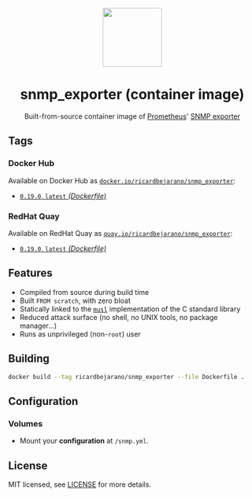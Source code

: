 <p align="center"><img src="https://emojipedia-us.s3.dualstack.us-west-1.amazonaws.com/thumbs/320/apple/198/fire-extinguisher_1f9ef.png" width="120px"></p>
<h1 align="center">snmp_exporter (container image)</h1>
<p align="center">Built-from-source container image of <a href="https://prometheus.io/">Prometheus</a>' <a href="https://github.com/prometheus/snmp_exporter">SNMP exporter</a></p>


## Tags

### Docker Hub

Available on Docker Hub as [`docker.io/ricardbejarano/snmp_exporter`](https://hub.docker.com/r/ricardbejarano/snmp_exporter):

- [`0.19.0`, `latest` *(Dockerfile)*](Dockerfile)

### RedHat Quay

Available on RedHat Quay as [`quay.io/ricardbejarano/snmp_exporter`](https://quay.io/repository/ricardbejarano/snmp_exporter):

- [`0.19.0`, `latest` *(Dockerfile)*](Dockerfile)


## Features

* Compiled from source during build time
* Built `FROM scratch`, with zero bloat
* Statically linked to the [`musl`](https://musl.libc.org/) implementation of the C standard library
* Reduced attack surface (no shell, no UNIX tools, no package manager...)
* Runs as unprivileged (non-`root`) user


## Building

```bash
docker build --tag ricardbejarano/snmp_exporter --file Dockerfile .
```


## Configuration

### Volumes

- Mount your **configuration** at `/snmp.yml`.


## License

MIT licensed, see [LICENSE](LICENSE) for more details.
